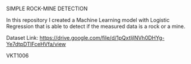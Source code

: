 SIMPLE ROCK-MINE DETECTION 

In this repository I created a Machine Learning model with Logistic Regression that is able to detect if the measured data is a rock or a mine. 

Dataset Link: https://drive.google.com/file/d/1pQxtljlNVh0DHYg-Ye7dtpDTlFceHVfa/view

VKT1006
